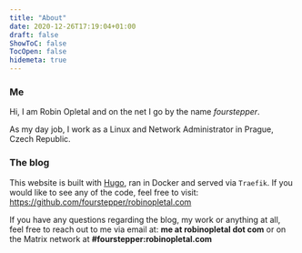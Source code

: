 ```yaml
---
title: "About"
date: 2020-12-26T17:19:04+01:00
draft: false
ShowToC: false
TocOpen: false
hidemeta: true
---
```

### Me

Hi, I am Robin Opletal and on the net I go by the name *fourstepper*.

As my day job, I work as a Linux and Network Administrator in Prague, Czech Republic.

### The blog

This website is built with [Hugo](https://gohugo.io/), ran in Docker and served via `Traefik`. If you would like to see any of the code, feel free to visit: https://github.com/fourstepper/robinopletal.com

If you have any questions regarding the blog, my work or anything at all, feel free to reach out to me via email at: **me at robinopletal dot com** or on the Matrix network at **#fourstepper:robinopletal.com**

